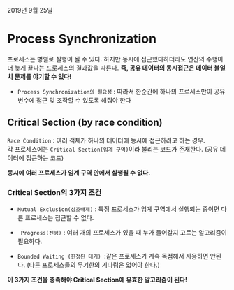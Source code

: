 2019년 9월 25일

# Process Synchronization

프로세스는 병렬로 실행이 될 수 있다. 하지만 동시에 접근했다하더라도 연산의 수행이 더 늦게 끝나는 프로세스의 결과값을 따른다. **즉,  공유 데이터의 동시접근은 데이터 불일치 문제를 야기할 수 있다!**

-   `Process Synchronization의 필요성` : 따라서 한순간에 하나의 프로세스만이 공유 변수에 접근 및 조작할 수 있도록 해줘야 한다


## Critical Section  (by race condition)
`Race Condition` : 여러 객체가 하나의 데이터에 동시에 접근하려고 하는 경우.  
 각 프로세스에는 `Critical Section(임계 구역)`이라 불리는 코드가 존재한다. (공유 데이터에 접근하는 코드)  
 
 **동시에 여러 프로세스가 임계 구역 안에서 실행될 수 없다.**


### Critical Section의 3가지 조건 

- `Mutual Exclusion(상호배제)` : 특정 프로세스가 임계 구역에서 실행되는 중이면 다른 프로세스는 접근할 수 없다.

- ` Progress(진행)` : 여러 개의 프로세스가 있을 때 누가 들어갈지 고르는 알고리즘이 필요하다.

- `Bounded Waiting (한정된 대기) `:같은 프로세스가 계속 독점해서 사용하면 안된다. (다른 프로세스들의 무기한의 기다림은 없어야 한다.) 

**이 3가지 조건을 충족해야 Critical Section에 유효한 알고리즘이 된다!**

